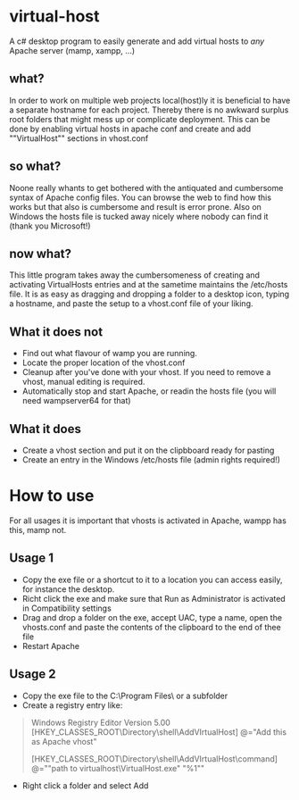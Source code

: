 # virtual-host
A c# desktop program to easily generate and add virtual hosts to *any* Apache server (mamp, xampp, ...)

## what?
In order to work on multiple web projects local(host)ly it is beneficial to have a separate hostname for each project. Thereby there is no awkward surplus root folders that might mess up or complicate deployment. This can be done by enabling virtual hosts in apache conf and create and add ""VirtualHost"" sections in vhost.conf

## so what?
Noone really whants to get bothered with the antiquated and cumbersome syntax of Apache config files. You can browse the web to find how this works but that also is cumbersome and result is error prone. Also on Windows the hosts file is tucked away nicely where nobody can find it (thank you Microsoft!)

## now what?
This little program takes away the cumbersomeness of creating and activating VirtualHosts entries and at the sametime maintains the /etc/hosts file. It is as easy as dragging and dropping a folder to a desktop icon, typing a hostname, and paste the setup to a vhost.conf file of your liking.

## What it does not
* Find out what flavour of wamp you are running.
* Locate the proper location of the vhost.conf
* Cleanup after you've done with your vhost. If you need to remove a vhost, manual editing is required.
* Automatically stop and start Apache, or readin the hosts file (you will need wampserver64 for that)

## What it does
* Create a vhost section and put it on the clipbboard ready for pasting
* Create an entry in the Windows /etc/hosts file (admin rights required!)

# How to use
For all usages it is important that vhosts is activated in Apache, wampp has this, mamp not. 

## Usage 1
* Copy the exe file or a shortcut to it to a location you can access easily, for instance the desktop.
* Richt click the exe and make sure that Run as Administrator is activated in Compatibility settings
* Drag and drop a folder on the exe, accept UAC, type a name, open the vhosts.conf and paste the contents of the clipboard to the end of thee file
* Restart Apache

## Usage 2
* Copy the exe file to the C:\Program Files\ or a subfolder
* Create a registry entry like:

> Windows Registry Editor Version 5.00
> [HKEY_CLASSES_ROOT\Directory\shell\AddVIrtualHost]
> @="Add this as Apache vhost"
>
> [HKEY_CLASSES_ROOT\Directory\shell\AddVIrtualHost\command]
> @="\"path to virtualhost\\VirtualHost.exe\" \"%1\""

* Right click a folder and select Add


